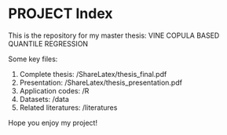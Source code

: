 # PROJECT Index

This is the repository for my master thesis: VINE COPULA BASED QUANTILE REGRESSION

Some key files:
1. Complete thesis:     /ShareLatex/thesis_final.pdf
2. Presentation:        /ShareLatex/thesis_presentation.pdf
3. Application codes:   /R
4. Datasets:            /data
5. Related literatures: /literatures

Hope you enjoy my project!
